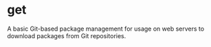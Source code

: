 # get
A basic Git-based package management for usage on web servers to download packages from Git repositories.
